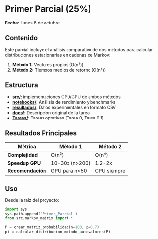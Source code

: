 # Primer Parcial (25%)

**Fecha:** Lunes 6 de octubre

## Contenido

Este parcial incluye el análisis comparativo de dos métodos para calcular distribuciones estacionarias en cadenas de Markov:

1. **Método 1:** Vectores propios (O(n³))
2. **Método 2:** Tiempos medios de retorno (O(n⁴))

## Estructura

- **[src/](src/)**: Implementaciones CPU/GPU de ambos métodos
- **[notebooks/](notebooks/)**: Análisis de rendimiento y benchmarks
- **[resultados/](resultados/)**: Datos experimentales en formato CSV
- **[docs/](docs/)**: Descripción original de la tarea
- **[Tareas/](Tareas/)**: Tareas optativas (Tarea 0, Tarea 0.1)

## Resultados Principales

| Métrica | Método 1 | Método 2 |
|---------|----------|----------|
| **Complejidad** | O(n³) | O(n⁴) |
| **Speedup GPU** | 10-30x (n>200) | 1.2-2x |
| **Recomendación** | GPU para n>50 | CPU siempre |

## Uso

Desde la raíz del proyecto:

```python
import sys
sys.path.append('Primer_Parcial')
from src.markov_matrix import *

P = crear_matriz_probabilidad(n=100, p=0.7)
pi = calcular_distribucion_metodo_autovalores(P)
```
